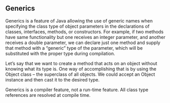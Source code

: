 ## Generics
Generics is a feature of Java allowing the use of generic names when specifying the class type of object parameters in the declarations of classes, interfaces, methods, or constructors. For example, if two methods have same functionality but one receives an integer parameter, and another receives a double parameter, we can declare just one method and supply that method with a “generic” type of the parameter, which will be substituted with the proper type during compilation.

Let’s say that we want to create a method that acts on an object without knowing what its type is. One way of accomplishing that is by using the Object class – the superclass of all objects. We could accept an Object instance and then cast it to the desired type.

Generics is a compiler feature, not a run-time feature. All class type references are resolved at compile time.

